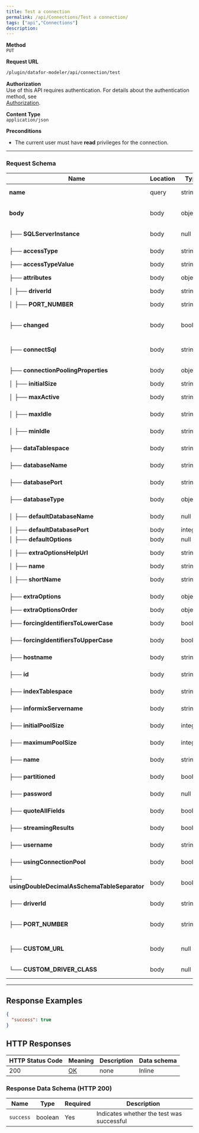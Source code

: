 ```yaml
---
title: Test a connection
permalink: /api/Connections/Test a connection/
tags: ["api","Connections"]
description: 
---
```


**Method**  
`PUT`

**Request URL**
```html
/plugin/datafor-modeler/api/connection/test
```

**Authorization**  
Use of this API requires authentication. For details about the authentication method, see  
[Authorization](/api/index/#_5-authentication-security).

**Content Type**  
`application/json`

**Preconditions**
- The current user must have **read** privileges for the connection.

---

### **Request Schema**

| Name                                     | Location | Type     | Required | Description                                             |
|------------------------------------------|----------|----------|----------|---------------------------------------------------------|
| **name**                                 | query    | string   | No       | The name of the connection                             |
| **body**                                 | body     | object   | No       | JSON payload containing connection details             |
| ├── **SQLServerInstance**               | body     | null     | No       | For SQL Server; null if not used                        |
| ├── **accessType**                      | body     | string   | Yes      | Type of connection access (e.g., `NATIVE`)             |
| ├── **accessTypeValue**                 | body     | string   | Yes      | Same as `accessType`                                   |
| ├── **attributes**                      | body     | object   | Yes      | Additional connection attributes                        |
| │   ├── **driverId**                    | body     | string   | Yes      | E.g., `postgresql`                                      |
| │   ├── **PORT_NUMBER**                 | body     | string   | Yes      | Database port (e.g., `25432`)                           |
| ├── **changed**                         | body     | boolean  | Yes      | Indicates if the connection config has changed          |
| ├── **connectSql**                      | body     | string   | Yes      | SQL to run when establishing the connection (optional) |
| ├── **connectionPoolingProperties**     | body     | object   | Yes      | Connection pool settings                                |
| │   ├── **initialSize**                 | body     | string   | Yes      | Initial size of the pool                               |
| │   ├── **maxActive**                   | body     | string   | Yes      | Maximum active connections                             |
| │   ├── **maxIdle**                     | body     | string   | Yes      | Maximum idle connections                               |
| │   ├── **minIdle**                     | body     | string   | Yes      | Minimum idle connections                               |
| ├── **dataTablespace**                  | body     | string   | Yes      | Tablespace for data (if applicable)                    |
| ├── **databaseName**                    | body     | string   | Yes      | Name of the database (e.g., `foodmart`)                |
| ├── **databasePort**                    | body     | string   | Yes      | Port for the database (e.g., `25432`)                  |
| ├── **databaseType**                    | body     | object   | Yes      | Info about the database type                           |
| │   ├── **defaultDatabaseName**         | body     | null     | Yes      | Default DB name (null if not specified)                |
| │   ├── **defaultDatabasePort**         | body     | integer  | Yes      | Default port (e.g., `5432`)                            |
| │   ├── **defaultOptions**              | body     | null     | Yes      | Default driver options                                 |
| │   ├── **extraOptionsHelpUrl**         | body     | string   | Yes      | URL for documentation of extra options                 |
| │   ├── **name**                        | body     | string   | Yes      | E.g., `PostgreSQL`                                     |
| │   ├── **shortName**                   | body     | string   | Yes      | Abbreviated name (e.g., `POSTGRESQL`)                  |
| ├── **extraOptions**                    | body     | object   | Yes      | Additional driver-specific options                     |
| ├── **extraOptionsOrder**               | body     | object   | Yes      | Order of extra options                                 |
| ├── **forcingIdentifiersToLowerCase**   | body     | boolean  | Yes      | Whether to force identifiers to lowercase              |
| ├── **forcingIdentifiersToUpperCase**   | body     | boolean  | Yes      | Whether to force identifiers to uppercase              |
| ├── **hostname**                        | body     | string   | Yes      | Host IP or domain (e.g., `127.0.0.1`)                  |
| ├── **id**                              | body     | string   | Yes      | Unique ID for this connection                          |
| ├── **indexTablespace**                 | body     | string   | Yes      | Tablespace for indexes (if applicable)                 |
| ├── **informixServername**              | body     | string   | Yes      | For Informix only; otherwise empty                     |
| ├── **initialPoolSize**                 | body     | integer  | Yes      | Initial number of connections in the pool              |
| ├── **maximumPoolSize**                 | body     | integer  | Yes      | Maximum size of the pool                               |
| ├── **name**                            | body     | string   | Yes      | Connection name (e.g., `foodmart`)                     |
| ├── **partitioned**                     | body     | boolean  | Yes      | Whether the database is partitioned                    |
| ├── **password**                        | body     | null     | Yes      | Database password (null if not changed)                |
| ├── **quoteAllFields**                  | body     | boolean  | Yes      | Whether to quote all SQL fields                        |
| ├── **streamingResults**                | body     | boolean  | Yes      | Whether to use streaming results                       |
| ├── **username**                        | body     | string   | Yes      | Database user (e.g., `postgres`)                       |
| ├── **usingConnectionPool**             | body     | boolean  | Yes      | Whether to use a connection pool                       |
| ├── **usingDoubleDecimalAsSchemaTableSeparator** | body | boolean | Yes | If true, double decimals are used as schema-table separators |
| ├── **driverId**                        | body     | string   | Yes      | Driver ID (duplicate of `attributes.driverId`)         |
| ├── **PORT_NUMBER**                     | body     | string   | Yes      | Database port (duplicate of `attributes.PORT_NUMBER`)  |
| ├── **CUSTOM_URL**                      | body     | null     | No       | Custom JDBC URL if using a non-default driver config   |
| └── **CUSTOM_DRIVER_CLASS**             | body     | null     | No       | Custom driver class if required                        |

---

## **Response Examples**

```json
{
  "success": true
}
```

## **HTTP Responses**

| HTTP Status Code | Meaning                                                                 | Description | Data schema |
|------------------|-------------------------------------------------------------------------|------------|------------|
| 200              | [OK](https://tools.ietf.org/html/rfc7231#section-6.3.1)                | none       | Inline     |

### **Response Data Schema (HTTP 200)**

| Name       | Type    | Required | Description         |
|------------|---------|----------|---------------------|
| `success`  | boolean | Yes      | Indicates whether the test was successful |